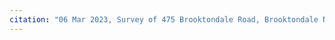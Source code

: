 ```yaml
---
citation: "06 Mar 2023, Survey of 475 Brooktondale Road, Brooktondale NY by Lee Dresser, Instrument Number 2023-03924, Tompkins County Clerk, Ithaca NY."
---
```

